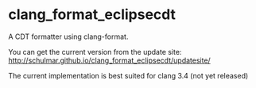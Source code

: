 clang_format_eclipsecdt
=======================

A CDT formatter using clang-format.

You can get the current version from the update site: 
http://schulmar.github.io/clang_format_eclipsecdt/updatesite/

The current implementation is best suited for clang 3.4 (not yet released)
